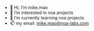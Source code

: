 - 👋 Hi, I’m mike.mao
- 👀 I’m interested in noa projects
- 🌱 I’m currently learning noa projects
- 📫 my email: mike.mao@noa-labs.com

<!---
mikemaocnnoalabs/mikemaocnnoalabs is a ✨ special ✨ repository because its `README.md` (this file) appears on your GitHub profile.
You can click the Preview link to take a look at your changes.
--->
